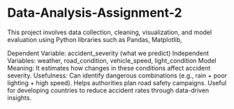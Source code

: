 # Data-Analysis-Assignment-2
This project involves data collection, cleaning, visualization, and model evaluation using Python libraries such as Pandas, Matplotlib,

Dependent Variable: accident_severity (what we predict)
Independent Variables: weather, road_condition, vehicle_speed, light_condition
Model Meaning: It estimates how changes in these conditions affect accident severity.
Usefulness:
Can identify dangerous combinations (e.g., rain + poor lighting + high speed).
Helps authorities plan road safety campaigns.
Useful for developing countries to reduce accident rates through data-driven insights.
